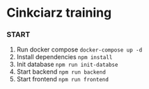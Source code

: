 # Cinkciarz training

### START

1. Run docker compose ```docker-compose up -d```
2. Install dependencies ```npm install```
3. Init database ```npm run init-databse```
4. Start backend ```npm run backend```
5. Start frontend ```npm run frontend```